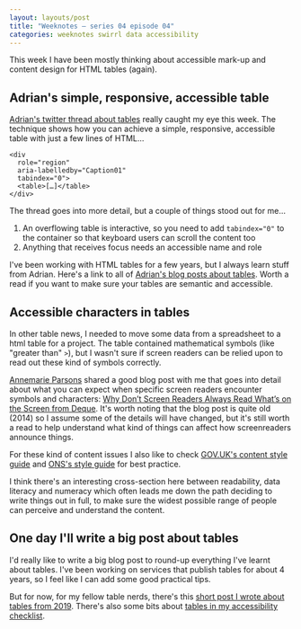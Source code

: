 ```yaml
---
layout: layouts/post
title: "Weeknotes – series 04 episode 04"
categories: weeknotes swirrl data accessibility
---
```


<p class="lede">This week I have been mostly thinking about accessible mark-up and content design for HTML tables (again).</p>

## Adrian's simple, responsive, accessible table

[Adrian's twitter thread about tables](https://twitter.com/aardrian/status/1326150127959105538) really caught my eye this week. The technique shows how you can achieve a simple, responsive, accessible table with just a few lines of HTML…

```
<div
  role="region"
  aria-labelledby="Caption01"
  tabindex="0">
  <table>[…]</table>
</div>
```

The thread goes into more detail, but a couple of things stood out for me…

1. An overflowing table is interactive, so you need to add `tabindex="0"` to the container so that keyboard users can scroll the content too
2. Anything that receives focus needs an accessible name and role

I've been working with HTML tables for a few years, but I always learn stuff from Adrian. Here's a link to all of [Adrian's blog posts about tables](https://adrianroselli.com/tag/tables). Worth a read if you want to make sure your tables are semantic and accessible.

## Accessible characters in tables

In other table news, I needed to move some data from a spreadsheet to a html table for a project. The table contained mathematical symbols (like "greater than" `>`), but I wasn't sure if screen readers can be relied upon to read out these kind of symbols correctly.

[Annemarie Parsons](https://twitter.com/tweetingFrog) shared a good blog post with me that goes into detail about what you can expect when specific screen readers encounter symbols and characters: [Why Don’t Screen Readers Always Read What’s on the Screen from Deque](https://www.deque.com/blog/dont-screen-readers-read-whats-screen-part-1-punctuation-typographic-symbols/). It's worth noting that the blog post is quite old (2014) so I assume some of the details will have changed, but it's still worth a read to help understand what kind of things can affect how screenreaders announce things.

For these kind of content issues I also like to check [GOV.UK's content style guide](https://www.gov.uk/guidance/style-guide/a-to-z-of-gov-uk-style) and [ONS's style guide](https://style.ons.gov.uk/) for best practice.

I think there's an interesting cross-section here between readability, data literacy and numeracy which often leads me down the path deciding to write things out in full, to make sure the widest possible range of people can perceive and understand the content.

## One day I'll write a big post about tables

I'd really like to write a big blog post to round-up everything I've learnt about tables. I've been working on services that publish tables for about 4 years, so I feel like I can add some good practical tips.

But for now, for my fellow table nerds, there's this [short post I wrote about tables from 2019](/blog/making-data-tables-more-accessible/). There's also some bits about [tables in my accessibility checklist](/blog/accessibility-checklist/#tables).